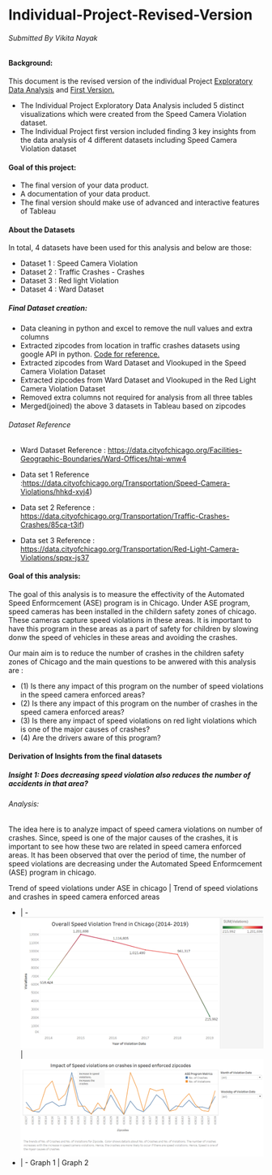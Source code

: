 # Individual-Project-Revised-Version
###### Submitted By Vikita Nayak

#### Background: 

This document is the revised version of the individual Project [Exploratory Data Analysis](https://github.com/VikitaNayak/Individual-Project/blob/master/README.md) and [First Version.](https://github.com/VikitaNayak/Individual-Project-First-Version/blob/master/README.md)
- The Individual Project Exploratory Data Analysis included 5 distinct visualizations which were created from the Speed Camera Violation dataset. 
- The Individual Project first version included finding 3 key insights from the data analysis of 4 different datasets including Speed Camera Violation dataset

#### Goal of this project: 
- The final version of your data product.
- A documentation of your data product.
- The final version should make use of advanced and interactive features of Tableau

#### About the Datasets

In total, 4 datasets have been used for this analysis and below are those:
-  Dataset 1 : Speed Camera Violation
-  Dataset 2 : Traffic Crashes - Crashes
-  Dataset 3 : Red light Violation
-  Dataset 4 : Ward Dataset

##### Final Dataset creation:

- Data cleaning in python and excel to remove the null values and extra columns
- Extracted zipcodes from location in traffic crashes datasets using google API in python. [Code for reference.](https://github.com/VikitaNayak/Individual-Project-First-Version/blob/master/%5BIndividual%20Project%5D%20Python%20code%20to%20generate%20zipcodes%20from%20location.ipynb)
- Extracted zipcodes from Ward Dataset and Vlookuped in the Speed Camera Violation Dataset
- Extracted zipcodes from Ward Dataset and Vlookuped in the Red Light Camera Violation Dataset
- Removed extra columns not required for analysis from all three tables
- Merged(joined) the above 3 datasets in Tableau based on zipcodes


###### Dataset Reference

- Ward Dataset Reference : https://data.cityofchicago.org/Facilities-Geographic-Boundaries/Ward-Offices/htai-wnw4

- Data set 1 Reference :https://data.cityofchicago.org/Transportation/Speed-Camera-Violations/hhkd-xvj4)

- Data set 2 Reference : https://data.cityofchicago.org/Transportation/Traffic-Crashes-Crashes/85ca-t3if)

- Data set 3 Reference : https://data.cityofchicago.org/Transportation/Red-Light-Camera-Violations/spqx-js37

#### Goal of this analysis:

The goal of this analysis is to measure the effectivity of the Automated Speed Enformcement (ASE) program is in Chicago. Under ASE program, speed cameras has been installed in the childern safety zones of chicago. These cameras capture speed violations in these areas. It is important to have this program in these areas as a part of safety for children by slowing donw the speed of vehicles in these areas and avoiding the crashes. 


Our main aim is to reduce the number of crashes in the children safety zones of Chicago and the main questions to be anwered with this analysis are :
- (1) Is there any impact of this program on the number of speed violations in the speed camera enforced areas?
- (2) Is there any impact of this program on the number of crashes in the speed camera enforced areas?
- (3) Is there any impact of speed violations on red light violations which is one of the major causes of crashes?
- (4) Are the drivers aware of this program?


#### Derivation of Insights from the final datasets


##### Insight 1: Does decreasing speed violation also reduces the number of accidents in that area?

###### Analysis: 
The idea here is to analyze impact of speed camera violations on number of crashes. Since, speed is one of the major causes of the crashes, it is important to see how these two are related in speed camera enforced areas. It has been observed that over the period of time, the number of speed violations are decreasing under the Automated Speed Enformcement (ASE) program in chicago. 

Trend of speed violations under ASE in chicago  |  Trend of speed violations and crashes in speed camera enforced areas
- | -
![IP_FV_overall_trend_speed_violations.PNG](https://github.com/VikitaNayak/Individual-Project-First-Version/blob/master/IP_Viz1.PNG) | ![RV_IP_Insight1.PNG](RV_IP_Insight1.PNG)
- | -
Graph 1 | Graph 2


